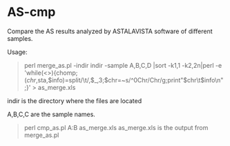 # AS-cmp
Compare the AS results analyzed by ASTALAVISTA software of different samples.

Usage:
>perl merge_as.pl -indir indir -sample A,B,C,D |sort -k1,1 -k2,2n|perl -e 'while(<>){chomp;($chr,$sta,$info)=split/\t/,$_,3;$chr=~s/^0Chr/Chr/g;print"$chr\t$info\n";}' > as_merge.xls

indir is the directory where the files are located

A,B,C,C are the sample names.

>perl cmp_as.pl A:B as_merge.xls
as_merge.xls is the output from merge_as.pl


